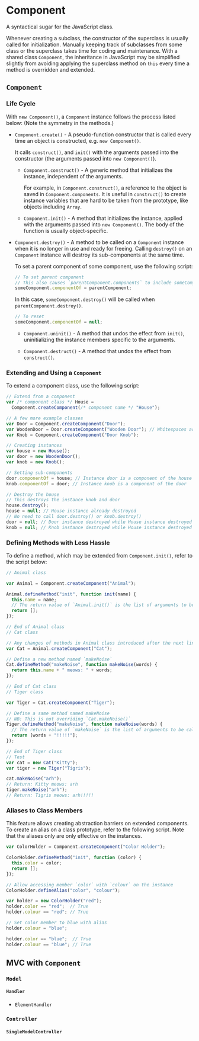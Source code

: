 
# Component

A syntactical sugar for the JavaScript class.

Whenever creating a subclass, the constructor of the superclass is usually called for initialization. Manually keeping track of subclasses from some class or the superclass takes time for coding and maintenance. With a shared class `Component`, the inheritance in JavaScript may be simplified slightly from avoiding applying the superclass method on `this` every time a method is overridden and extended.

## `Component`

### Life Cycle

With `new Component()`, a `Component` instance follows the process listed below: (Note the symmetry in the methods.)

- `Component.create()` - A pseudo-function constructor that is called every time an object is constructed, e.g. `new Component()`.

  It calls `construct()`, and `init()` with the arguments passed into the constructor (the arguments passed into `new Component()`).

  - `Component.construct()` - A generic method that initializes the instance, independent of the arguments.

    For example, in `Component.construct()`, a reference to the object is saved in `Component.components`. It is useful in `construct()` to create instance variables that are hard to be taken from the prototype, like objects including `Array`.

  - `Component.init()` - A method that initializes the instance, applied with the arguments passed into `new Component()`. The body of the function is usually object-specific.

- `Component.destroy()` - A method to be called on a `Component` instance when it is no longer in use and ready for freeing. Calling `destroy()` on an `Component` instance will destroy its sub-components at the same time.

  To set a parent component of some component, use the following script:

  ```JavaScript
  // To set parent component
  // This also causes `parentComponent.components` to include someComponent
  someComponent.componentOf = parentComponent;
  ```

  In this case, `someComponent.destroy()` will be called when `parentComponent.destroy()`.

  ```JavaScript
  // To reset
  someComponent.componentOf = null;
  ```

  - `Component.uninit()` - A method that undos the effect from `init()`, uninitializing the instance members specific to the arguments.

  - `Component.destruct()` - A method that undos the effect from `construct()`.

### Extending and Using a `Component`

To extend a component class, use the following script:

```JavaScript
// Extend from a component
var /* component class */ House =
  Component.createComponent(/* component name */ "House");

// A few more example classes
var Door = Component.createComponent("Door");
var WoodenDoor = Door.createComponent("Wooden Door"); // Whitespaces are allowed as a component name
var Knob = Component.createComponent("Door Knob");

// Creating instances
var house = new House();
var door = new WoodenDoor();
var knob = new Knob();

// Setting sub-components
door.componentOf = house; // Instance door is a component of the house
knob.componentOf = door; // Instance knob is a component of the door

// Destroy the house
// This destroys the instance knob and door
house.destroy();
house = null; // House instance already destroyed
// No need to call door.destroy() or knob.destroy()
door = null; // Door instance destroyed while House instance destroyed
knob = null; // Knob instance destroyed while House instance destroyed
```

### Defining Methods with Less Hassle

To define a method, which may be extended from `Component.init()`, refer to the script below:

```JavaScript
// Animal class

var Animal = Component.createComponent("Animal");

Animal.defineMethod("init", function init(name) {
  this.name = name;
  // The return value of `Animal.init()` is the list of arguments to be called on `Component.init()`, this functioning like a proxy.
  return [];
});

// End of Animal class
// Cat class

// Any changes of methods in Animal class introduced after the next line will not be effective to the Cat class.
var Cat = Animal.createComponent("Cat");

// Define a new method named `makeNoise`
Cat.defineMethod("makeNoise", function makeNoise(words) {
  return this.name + " meows: " + words;
});

// End of Cat class
// Tiger class

var Tiger = Cat.createComponent("Tiger");

// Define a same method named makeNoise
// NB: This is not overriding `Cat.makeNoise()`
Tiger.defineMethod("makeNoise", function makeNoise(words) {
  // The return value of `makeNoise` is the list of arguments to be called on the `makeNoise` method of the superclass, this functioning like a proxy.
  return [words + "!!!!!"];
});

// End of Tiger class
// Test
var cat = new Cat("Kitty");
var tiger = new Tiger("Tigris");

cat.makeNoise("arh");
// Return: Kitty meows: arh
tiger.makeNoise("arh");
// Return: Tigris meows: arh!!!!!
```

### Aliases to Class Members

This feature allows creating abstraction barriers on extended components. To create an alias on a class prototype, refer to the following script. Note that the aliases only are only effective on the instances.

```JavaScript
var ColorHolder = Component.createComponent("Color Holder");

ColorHolder.defineMethod("init", function (color) {
  this.color = color;
  return [];
});

// Allow accessing member `color` with `colour` on the instance
ColorHolder.defineAlias("color", "colour");

var holder = new ColorHolder("red");
holder.color == "red";  // True
holder.colour == "red"; // True

// Set color member to blue with alias
holder.colour = "blue";

holder.color == "blue";  // True
holder.colour == "blue"; // True
```

## MVC with `Component`

### `Model`

#### `Handler`

- `ElementHandler`

### `Controller`

#### `SingleModelController`

